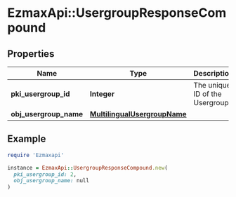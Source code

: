 # EzmaxApi::UsergroupResponseCompound

## Properties

| Name | Type | Description | Notes |
| ---- | ---- | ----------- | ----- |
| **pki_usergroup_id** | **Integer** | The unique ID of the Usergroup |  |
| **obj_usergroup_name** | [**MultilingualUsergroupName**](MultilingualUsergroupName.md) |  |  |

## Example

```ruby
require 'Ezmaxapi'

instance = EzmaxApi::UsergroupResponseCompound.new(
  pki_usergroup_id: 2,
  obj_usergroup_name: null
)
```

